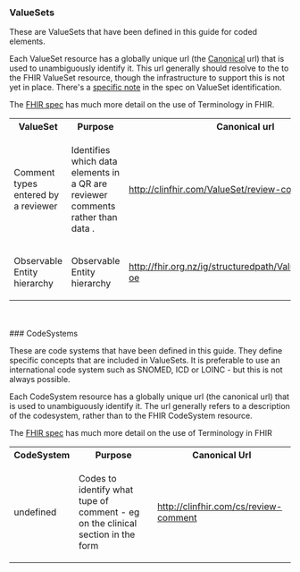 ### ValueSets

These are ValueSets that have been defined in this guide for coded elements. 

Each ValueSet resource has a globally unique url (the [Canonical](http://hl7.org/fhir/references.html#canonical) url) that is used to unambiguously identify it. 
This url generally should resolve to the to the FHIR ValueSet resource, though the infrastructure 
to support this is not yet in place. There's a [specific note](http://hl7.org/fhir/valueset.html#ident) in the spec on ValueSet identification.

The [FHIR spec](http://hl7.org/fhir/terminology-module.html) has much more detail on the use of Terminology in FHIR.


<table class='table table-bordered table-condensed'>
<tr><th>ValueSet</th><th>Purpose</th><th>Canonical url</th></tr>
<tr><td width='20%'>Comment types entered by a reviewer</td><td><p>Identifies which data elements in a QR are reviewer comments rather than data .</p></td><td><a href='ValueSet-reviewer-comment-type.html'>http://clinfhir.com/ValueSet/review-comment</a></td></tr>
<tr><td width='20%'>Observable Entity hierarchy</td><td><p>Observable Entity hierarchy</p></td><td><a href='ValueSet-canshare-oe.html'>http://fhir.org.nz/ig/structuredpath/ValueSet/canshare-oe</a></td></tr>
</table>
<br/><br/>
### CodeSystems

These are code systems that have been defined in this guide. They define specific concepts that are included in ValueSets. It is preferable to use an international code system such as SNOMED, ICD or LOINC - but this is not always possible.

Each CodeSystem resource has a globally unique url (the canonical url) that is used to unambiguously identify it. The url generally refers to a description of the codesystem, rather than to the FHIR CodeSystem resource.

The [FHIR spec](http://hl7.org/fhir/terminology-module.html) has much more detail on the use of Terminology in FHIR

<table class='table table-bordered table-condensed'>
<tr><th>CodeSystem</th><th>Purpose</th><th>Canonical Url</th></tr>
<tr><td width='20%'>undefined</td><td><p>Codes to identify what tupe of comment - eg on the clinical section in the form</p></td><td><a href='CodeSystem-reviewer-comment-type.html'>http://clinfhir.com/cs/review-comment</a></td></tr>
</table>